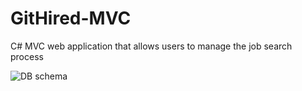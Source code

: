 # GitHired-MVC
C# MVC web application that allows users to manage the job search process

![DB schema](../assets/schema.png)

